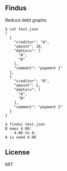 ## Findus
Reduce debt graphs

    $ cat test.json
    [
      {
        "creditor": "A",
        "amount": 10,
        "debtors": [
          "A",
          "B"
        ],
        "comment": "payment 1"
      },
      {
        "creditor": "B",
        "amount": 2,
        "debtors": [
          "A",
          "B"
        ],
        "comment": "payment 2"
      }
    ]
    
    $ findus test.json
    B owes 4.00:
        4.00 to A:
    A is owed 4.00

## License
MIT
